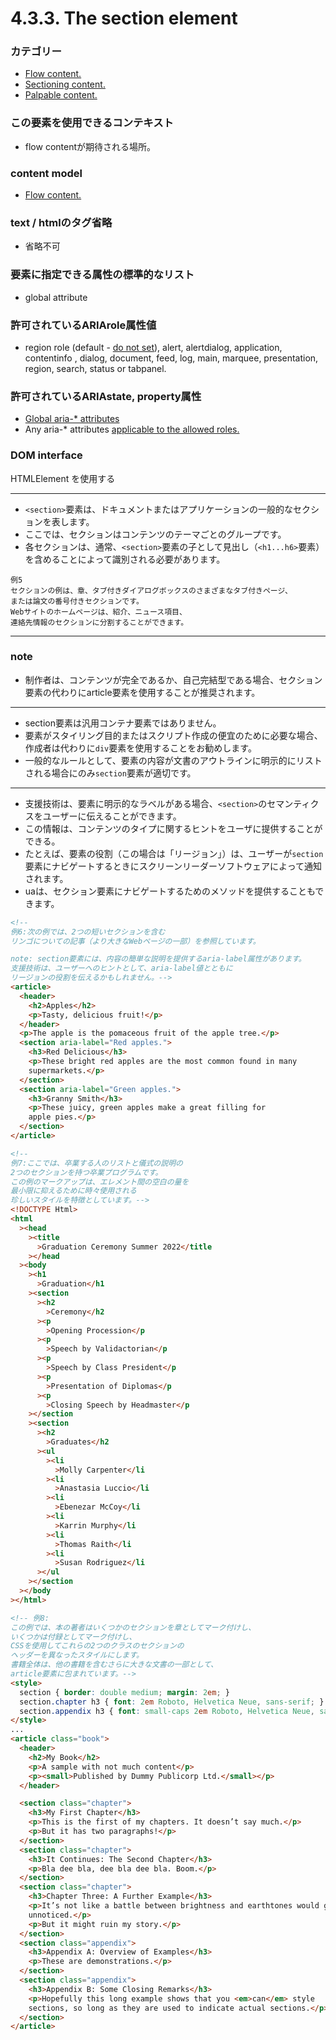 # 4.3.3. The section element

### カテゴリー
- [Flow content.](https://www.w3.org/TR/html/dom.html#flow-content-2)
- [Sectioning content.](https://www.w3.org/TR/html/dom.html#sectioning-content-2)
- [Palpable content.](https://www.w3.org/TR/html/dom.html#palpable-content-2)

### この要素を使用できるコンテキスト
- flow contentが期待される場所。

### content model
- [Flow content.](https://www.w3.org/TR/html/dom.html#flow-content-2)

### text / htmlのタグ省略
- 省略不可


### 要素に指定できる属性の標準的なリスト
- global attribute

### 許可されているARIArole属性値
- region role (default - [do not set](https://www.w3.org/TR/html/dom.html#do-not-set)), alert, alertdialog, application, contentinfo , dialog, document, feed, log, main, marquee, presentation, region, search, status or tabpanel.


### 許可されているARIAstate, property属性

- [Global aria-* attributes](https://www.w3.org/TR/html/dom.html#global-aria--attributes)
- Any aria-* attributes [applicable to the allowed roles.](https://www.w3.org/TR/html/dom.html#allowed-aria-roles-states-and-properties)

### DOM interface
HTMLElement を使用する

***

- `<section>`要素は、ドキュメントまたはアプリケーションの一般的なセクションを表します。
- ここでは、セクションはコンテンツのテーマごとのグループです。
- 各セクションは、通常、`<section>`要素の子として見出し（`<h1...h6>`要素）を含めることによって識別される必要があります。


```
例5
セクションの例は、章、タブ付きダイアログボックスのさまざまなタブ付きページ、
または論文の番号付きセクションです。
Webサイトのホームページは、紹介、ニュース項目、
連絡先情報のセクションに分割することができます。
```

***
### note
- 制作者は、コンテンツが完全であるか、自己完結型である場合、セクション要素の代わりにarticle要素を使用することが推奨されます。

---

- section要素は汎用コンテナ要素ではありません。
- 要素がスタイリング目的またはスクリプト作成の便宜のために必要な場合、作成者は代わりに`div`要素を使用することをお勧めします。
- 一般的なルールとして、要素の内容が文書のアウトラインに明示的にリストされる場合にのみ`section`要素が適切です。
***

- 支援技術は、要素に明示的なラベルがある場合、`<section>`のセマンティクスをユーザーに伝えることができます。
- この情報は、コンテンツのタイプに関するヒントをユーザに提供することができる。
- たとえば、要素の役割（この場合は「リージョン」）は、ユーザーが`section`要素にナビゲートするときにスクリーンリーダーソフトウェアによって通知されます。
- uaは、セクション要素にナビゲートするためのメソッドを提供することもできます。

```html
<!--
例6:次の例では、2つの短いセクションを含む
リンゴについての記事（より大きなWebページの一部）を参照しています。

note: section要素には、内容の簡単な説明を提供するaria-label属性があります。
支援技術は、ユーザーへのヒントとして、aria-label値とともに
リージョンの役割を伝えるかもしれません。-->
<article>
  <header>
    <h2>Apples</h2>
    <p>Tasty, delicious fruit!</p>
  </header>
  <p>The apple is the pomaceous fruit of the apple tree.</p>
  <section aria-label="Red apples.">
    <h3>Red Delicious</h3>
    <p>These bright red apples are the most common found in many
    supermarkets.</p>
  </section>
  <section aria-label="Green apples.">
    <h3>Granny Smith</h3>
    <p>These juicy, green apples make a great filling for
    apple pies.</p>
  </section>
</article>
```

```html
<!--
例7:ここでは、卒業する人のリストと儀式の説明の
2つのセクションを持つ卒業プログラムです。
この例のマークアップは、エレメント間の空白の量を
最小限に抑えるために時々使用される
珍しいスタイルを特徴としています。-->
<!DOCTYPE Html>
<html
  ><head
    ><title
      >Graduation Ceremony Summer 2022</title
    ></head
  ><body
    ><h1
      >Graduation</h1
    ><section
      ><h2
        >Ceremony</h2
      ><p
        >Opening Procession</p
      ><p
        >Speech by Validactorian</p
      ><p
        >Speech by Class President</p
      ><p
        >Presentation of Diplomas</p
      ><p
        >Closing Speech by Headmaster</p
    ></section
    ><section
      ><h2
        >Graduates</h2
      ><ul
        ><li
          >Molly Carpenter</li
        ><li
          >Anastasia Luccio</li
        ><li
          >Ebenezar McCoy</li
        ><li
          >Karrin Murphy</li
        ><li
          >Thomas Raith</li
        ><li
          >Susan Rodriguez</li
      ></ul
    ></section
  ></body
></html>
```

```html
<!-- 例8:
この例では、本の著者はいくつかのセクションを章としてマーク付けし、
いくつかは付録としてマーク付けし、
CSSを使用してこれらの2つのクラスのセクションの
ヘッダーを異なったスタイルにします。
書籍全体は、他の書籍を含むさらに大きな文書の一部として、
article要素に包まれています。-->
<style>
  section { border: double medium; margin: 2em; }
  section.chapter h3 { font: 2em Roboto, Helvetica Neue, sans-serif; }
  section.appendix h3 { font: small-caps 2em Roboto, Helvetica Neue, sans-serif; }
</style>
...
<article class="book">
  <header>
    <h2>My Book</h2>
    <p>A sample with not much content</p>
    <p><small>Published by Dummy Publicorp Ltd.</small></p>
  </header>

  <section class="chapter">
    <h3>My First Chapter</h3>
    <p>This is the first of my chapters. It doesn’t say much.</p>
    <p>But it has two paragraphs!</p>
  </section>
  <section class="chapter">
    <h3>It Continues: The Second Chapter</h3>
    <p>Bla dee bla, dee bla dee bla. Boom.</p>
  </section>
  <section class="chapter">
    <h3>Chapter Three: A Further Example</h3>
    <p>It’s not like a battle between brightness and earthtones would go
    unnoticed.</p>
    <p>But it might ruin my story.</p>
  </section>
  <section class="appendix">
    <h3>Appendix A: Overview of Examples</h3>
    <p>These are demonstrations.</p>
  </section>
  <section class="appendix">
    <h3>Appendix B: Some Closing Remarks</h3>
    <p>Hopefully this long example shows that you <em>can</em> style
    sections, so long as they are used to indicate actual sections.</p>
  </section>
</article>
```
